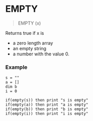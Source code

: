 # EMPTY

> EMPTY (x)

Returns true if x is
* a zero length array
* an empty string
* a number with the value 0.

### Example

```
s = ""
a = []
dim b
i = 0

if(empty(s)) then print "s is empty"
if(empty(a)) then print "a is empty"
if(empty(b)) then print "b is empty"
if(empty(i)) then print "i is empty"
```


